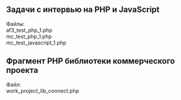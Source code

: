 ## Задачи с интервью на PHP и JavaScript  
Файлы:  
af3_test_php_1.php  
mc_test_php_1.php  
mc_test_javascript_1.php  
 
## Фрагмент PHP библиотеки коммерческого проекта  
Файл:  
work_project_lib_connect.php  
